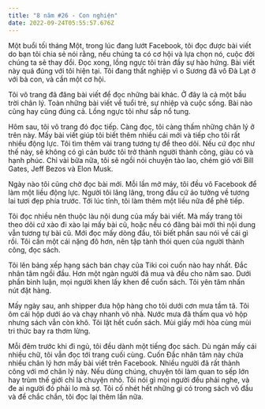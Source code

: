 ```yaml
---
title: "8 năm #26 - Con nghiện"
date: 2022-09-24T05:55:57.676Z
---
```


Một buổi tối tháng Một, trong lúc đang lướt Facebook, tôi đọc được bài viết do bạn tôi chia sẻ nói rằng, nếu chúng ta có cơ hội và lựa chọn nó, cuộc đời chúng ta sẽ thay đổi. Đọc xong, lồng ngực tôi tràn đầy sự hào hứng. Bài viết này quá đúng với tôi hiện tại. Tôi đang thất nghiệp vì o Sương đã vô Đà Lạt ở với bà con, và cần một cơ hội.

Tôi vô trang đã đăng bài viết để đọc những bài khác. Ở đây là cả một bầu trời chân lý. Toàn những bài viết về tuổi trẻ, sự nhiệp và cuộc sống. Bài nào cũng hay cũng đúng cả. Lồng ngực tôi như sắp nổ tung.

Hôm sau, tôi vô trang đó đọc tiếp. Càng đọc, tôi càng thấm những chân lý ở trên này. Mấy bài viết giúp tôi biết thêm nhiều cái mới và tiếp cho tôi rất nhiều động lực. Tôi tìm thêm vài trang tương tự để theo dõi. Nếu cứ đọc như thế này, sẽ không có gì cản bước tôi trở thành người thành công, giàu có và hạnh phúc. Chỉ vài bữa nữa, tôi sẽ ngồi nói chuyện tào lao, chém gió với Bill Gates, Jeff Bezos và Elon Musk.

Ngày nào tôi cũng chờ đọc bài mới. Mỗi lần mở máy, tôi đều vô Facebook để làm một liều động lực. Người tôi lâng lâng, trong đầu cứ ảo tưởng về tương lai tươi đẹp phía trước. Tới lúc tỉnh, tôi làm thêm một liều nữa để phê tiếp.

Tôi đọc nhiều nên thuộc làu nội dung của mấy bài viết. Mà mấy trang tôi theo dõi cứ xào đi xào lại mấy bài cũ, hoặc nếu có đăng bài mới thì nội dung vẫn tương tự bài cũ. Mới đọc mấy dòng đầu, tôi biết phần sau nói về cái gì rồi. Tôi cần một cái nặng đô hơn, nên tập tành thói quen của người thành công, đọc sách.

Tôi lên bảng xếp hạng sách bán chạy của Tiki coi cuốn nào hay nhất. Đắc nhân tâm ngồi đầu. Hơn một ngàn người đã mua và đều cho năm sao. Dưới phần bình luận, mọi người khen lấy khen để cuốn sách. Tôi yên tâm nhấn nút đặt hàng.

Mấy ngày sau, anh shipper đưa hộp hàng cho tôi dưới cơn mưa tầm tã. Tôi ôm cái hộp dưới áo và chạy nhanh vô nhà. Nước mưa đã thấm qua vỏ hộp nhưng sách vẫn còn khô. Tôi lật hết cuốn sách. Mùi giấy mới hòa cùng mùi tri thức bay ra thơm lừng.

Mỗi đêm trước khi đi ngủ, tôi đều dành một tiếng đọc sách. Dù ngán mấy cái nhiều chữ, tôi vẫn đọc tới trang cuối cùng. Cuốn Đắc nhân tâm này chứa nhiều chân lý hơn mấy bài viết trên Facebook. Nhiều người đã rất thành công với mớ chân lý này. Nếu dùng chúng, chuyện tôi làm quan to sếp lớn hay trùm thế giới chỉ là chuyện nhỏ. Tôi nói gì mọi người đều phải nghe, và đe ai người đó phải lo mà sợ. Tôi cố nhét hết những gì có trong sách vô đầu và để chắc chắn, tôi đọc lại thêm lần nữa.
